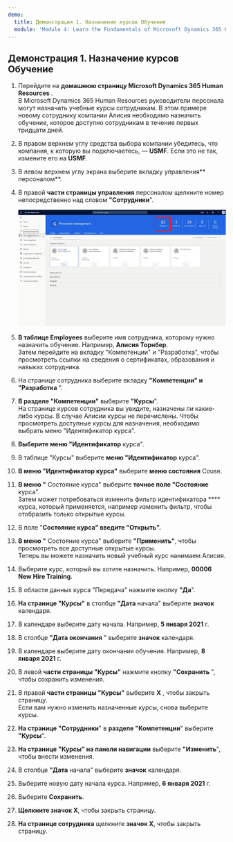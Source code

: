 ```yaml
---
demo:
  title: Демонстрация 1. Назначение курсов Обучение
  module: 'Module 4: Learn the Fundamentals of Microsoft Dynamics 365 Human Resources'
---
```


## Демонстрация 1. Назначение курсов Обучение

1. Перейдите на **домашнюю страницу Microsoft Dynamics 365 Human Resources** .  
    В Microsoft Dynamics 365 Human Resources руководители персонала могут назначать учебные курсы сотрудникам. В этом примере новому сотруднику компании Алисия необходимо назначить обучение, которое доступно сотрудникам в течение первых тридцати дней.

1. В правом верхнем углу средства выбора компании убедитесь, что компания, к которую вы подключаетесь, — **USMF**. Если это не так, измените его на **USMF**.

1. В левом верхнем углу экрана выберите вкладку управления** персоналом**.

1. В правой **части страницы управления** персоналом щелкните номер непосредственно над словом **"Сотрудники**".

    ![Снимок экрана: страница управления персоналом с выделенным номером сотрудников.](./media/assigning_learning_courses_1_employee.png)

1. **В таблице Employees** выберите имя сотрудника, которому нужно назначить обучение. Например, **Алисия Торнбер**.  
    Затем перейдите на вкладку "Компетенции" и "Разработка", чтобы просмотреть ссылки на сведения о сертификатах, образования и навыках сотрудника.

1. На странице сотрудника выберите вкладку **"Компетенции" и "Разработка** ".

1. **В разделе "Компетенции"** выберите **"Курсы**".  
    На странице курсов сотрудника вы увидите, назначены ли какие-либо курсы. В случае Алисии курсы не перечислены. Чтобы просмотреть доступные курсы для назначения, необходимо выбрать меню "Идентификатор курса".

1. **Выберите меню "Идентификатор** курса".

1. В таблице "Курсы" выберите **меню "Идентификатор** курса".

1. **В меню "Идентификатор курса"** выберите **меню состояния** Couse.

1. **В меню "** Состояние курса" выберите **точное поле "Состояние** курса".  
    Затем может потребоваться изменить фильтр идентификатора **** курса, который применяется, например изменить фильтр, чтобы отобразить только открытые курсы.

1. В поле "**Состояние курса" введите **"Открыть**".**

1. **В меню "** Состояние курса" выберите **"Применить"**, чтобы просмотреть все доступные открытые курсы.  
    Теперь вы можете назначить новый учебный курс нанимаем Алисия.

1. Выберите курс, который вы хотите назначить. Например, **00006 New Hire Training**.

1. В области данных курса "Передача" нажмите кнопку **"Да**".

1. **На странице "Курсы"** в столбце **"Дата** начала" выберите **значок** календаря.

1. В календаре выберите дату начала. Например, **5 января 2021** г.

1. В столбце **"Дата окончания** " выберите **значок** календаря.

1. В календаре выберите дату окончания обучения. Например, **8 января 2021** г.

1. В левой **части страницы "Курсы"** нажмите кнопку **"Сохранить** ", чтобы сохранить изменения.

1. В правой **части страницы "Курсы"** выберите **X** , чтобы закрыть страницу.  
    Если вам нужно изменить назначенные курсы, снова выберите курсы.

1. **На странице "Сотрудники**" в **разделе "Компетенции**" выберите **"Курсы**".

1. **На странице "Курсы" на панели навигации** выберите **"Изменить**", чтобы внести изменения.

1. В столбце **"Дата** начала" выберите **значок** календаря.

1. Выберите новую дату начала курса. Например, **6 января 2021** г.

1. Выберите **Сохранить**.

1. **Щелкните значок X**, чтобы закрыть страницу.

1. **На странице сотрудника** щелкните **значок X**, чтобы закрыть страницу.
